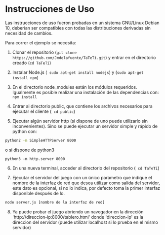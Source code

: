 # Instrucciones de Uso

Las instrucciones de uso fueron probadas en un sistema GNU/Linux Debian 10,
deberían ser compatibles con todas las distribuciones derivadas sin necesidad de cambios.

Para correr el ejemplo se necesita:

1. Clonar el repositorio (```git clone https://github.com/Jmdelafuente/TaTeTi.git```) y entrar en el directorio creado (```cd TaTeTi```)

2. Instalar Node.js (``` sudo apt-get install nodejs```) y (```sudo apt-get install npm```)

3. En el directorio node_modules están los módulos requeridos. Igualmente es posible realizar una instalación de las dependencias con:
   ``` npm install```

4. Entrar al directorio public, que contiene los archivos necesarios para ejecutar el cliente (``` cd public```)

5. Ejecutar algún servidor http (si dispone de uno puede utilizarlo sin inconvenientes). Sino se puede ejecutar un servidor simple y rápido de python con:

```Bash
python2 -m SimpleHTTPServer 8000
```

o si dispone de python3

```
python3 -m http.server 8000
```

6. En una nueva terminal, acceder al directorio del repositorio (``` cd TaTeTi```)

7. Ejecutar el servidor del juego con un único parámetro que indique el nombre de la interfaz de red que desea utilizar como salida del servidor, este dato es opcional, si no lo indica, por defecto toma la primer interfaz disponible después de lo.

```bash
node server.js [nombre de la interfaz de red]
```

8. Ya puede probar el juego abriendo un navegador en la dirección 'http://direccion-ip:8000/tablero.html' donde 'direccion-ip' es la direccion del servidor (puede utilizar localhost si lo prueba en el mismo servidor)
